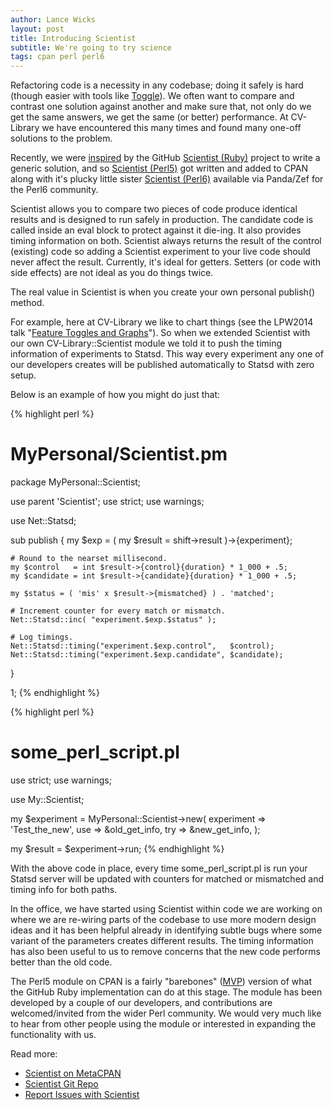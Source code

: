 ```yaml
---
author: Lance Wicks
layout: post
title: Introducing Scientist
subtitle: We're going to try science
tags: cpan perl perl6
---
```

Refactoring code is a necessity in any codebase; doing it safely is hard (though easier with tools like [Toggle](https://metacpan.org/pod/distribution/Toggle)). We often want to compare and contrast one solution against another and make sure that, not only do we get the same answers, we get the same (or better) performance. At CV-Library we have encountered this many times and found many one-off solutions to the problem.

Recently, we were [inspired](http://githubengineering.com/scientist/) by the GitHub [Scientist (Ruby)](https://github.com/github/scientist) project to write a generic solution, and so [Scientist (Perl5)](https://metacpan.org/pod/Scientist) got written and added to CPAN along with it's plucky little sister [Scientist (Perl6)](http://modules.perl6.org/?q=Scientist) available via Panda/Zef for the Perl6 community.

Scientist allows you to compare two pieces of code produce identical results and is designed to run safely in production. The candidate code is called inside an eval block to protect against it die-ing. It also provides timing information on both. Scientist always returns the result of the control (existing) code so adding a Scientist experiment to your live code should never affect the result. Currently, it's ideal for getters. Setters (or code with side effects) are not ideal as you do things twice.

The real value in Scientist is when you create your own personal publish() method.

For example, here at CV-Library we like to chart things (see the LPW2014 talk "[Feature Toggles and Graphs](http://act.yapc.eu/lpw2014/talk/5734)"). So when we extended Scientist with our own CV-Library::Scientist module we told it to push the timing information of experiments to Statsd. This way every experiment any one of our developers creates will be published automatically to Statsd with zero setup.

Below is an example of how you might do just that:

{% highlight perl %}
# MyPersonal/Scientist.pm
package MyPersonal::Scientist;

use parent 'Scientist';
use strict;
use warnings;

use Net::Statsd;

sub publish {
    my $exp = ( my $result = shift->result )->{experiment};

    # Round to the nearset millisecond.
    my $control   = int $result->{control}{duration} * 1_000 + .5;
    my $candidate = int $result->{candidate}{duration} * 1_000 + .5;

    my $status = ( 'mis' x $result->{mismatched} ) . 'matched';

    # Increment counter for every match or mismatch.
    Net::Statsd::inc( "experiment.$exp.$status" );

    # Log timings.
    Net::Statsd::timing("experiment.$exp.control",   $control);
    Net::Statsd::timing("experiment.$exp.candidate", $candidate);
}

1;
{% endhighlight %}

{% highlight perl %}
# some_perl_script.pl
use strict;
use warnings;

use My::Scientist;

my $experiment = MyPersonal::Scientist->new(
     experiment => 'Test_the_new',
     use        => \&old_get_info,
     try        => \&new_get_info,
);

my $result = $experiment->run;
{% endhighlight %}

With the above code in place, every time some_perl_script.pl is run your Statsd server will be updated with counters for matched or mismatched and timing info for both paths.

In the office, we have started using Scientist within code we are working on where we are re-wiring parts of the codebase to use more modern design ideas and it has been helpful already in identifying subtle bugs where some variant of the parameters creates different results. The timing information has also been useful to us to remove concerns that the new code performs better than the old code.

The Perl5 module on CPAN is a fairly "barebones" ([MVP](https://en.wikipedia.org/wiki/Minimum_viable_product)) version of what the GitHub Ruby implementation can do at this stage. The module has been developed by a couple of our developers, and contributions are welcomed/invited from the wider Perl community.  We would very much like to hear from other people using the module or interested in expanding the functionality with us.

Read more:

* [Scientist on MetaCPAN](https://metacpan.org/pod/Scientist)
* [Scientist Git Repo](https://github.com/lancew/Scientist)
* [Report Issues with Scientist](https://github.com/lancew/Scientist/issues)
